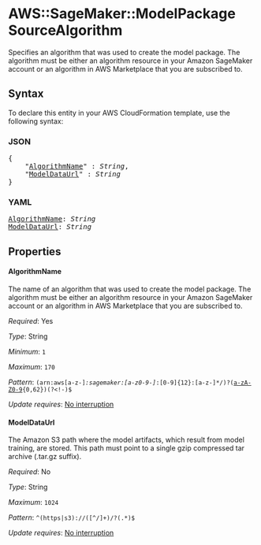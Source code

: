 # AWS::SageMaker::ModelPackage SourceAlgorithm

Specifies an algorithm that was used to create the model package. The algorithm must be either an algorithm resource in your Amazon SageMaker account or an algorithm in AWS Marketplace that you are subscribed to.

## Syntax

To declare this entity in your AWS CloudFormation template, use the following syntax:

### JSON

<pre>
{
    "<a href="#algorithmname" title="AlgorithmName">AlgorithmName</a>" : <i>String</i>,
    "<a href="#modeldataurl" title="ModelDataUrl">ModelDataUrl</a>" : <i>String</i>
}
</pre>

### YAML

<pre>
<a href="#algorithmname" title="AlgorithmName">AlgorithmName</a>: <i>String</i>
<a href="#modeldataurl" title="ModelDataUrl">ModelDataUrl</a>: <i>String</i>
</pre>

## Properties

#### AlgorithmName

The name of an algorithm that was used to create the model package. The algorithm must be either an algorithm resource in your Amazon SageMaker account or an algorithm in AWS Marketplace that you are subscribed to.

_Required_: Yes

_Type_: String

_Minimum_: <code>1</code>

_Maximum_: <code>170</code>

_Pattern_: <code>(arn:aws[a-z\-]*:sagemaker:[a-z0-9\-]*:[0-9]{12}:[a-z\-]*\/)?([a-zA-Z0-9]([a-zA-Z0-9-]){0,62})(?<!-)$</code>

_Update requires_: [No interruption](https://docs.aws.amazon.com/AWSCloudFormation/latest/UserGuide/using-cfn-updating-stacks-update-behaviors.html#update-no-interrupt)

#### ModelDataUrl

The Amazon S3 path where the model artifacts, which result from model training, are stored. This path must point to a single gzip compressed tar archive (.tar.gz suffix).

_Required_: No

_Type_: String

_Maximum_: <code>1024</code>

_Pattern_: <code>^(https|s3)://([^/]+)/?(.*)$</code>

_Update requires_: [No interruption](https://docs.aws.amazon.com/AWSCloudFormation/latest/UserGuide/using-cfn-updating-stacks-update-behaviors.html#update-no-interrupt)

